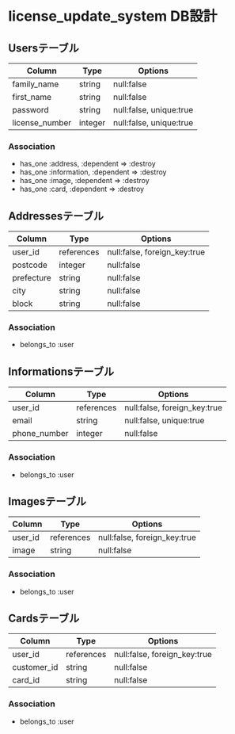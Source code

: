 # license_update_system DB設計
## Usersテーブル
|Column|Type|Options|
|------|----|-------|
|family_name|string|null:false|
|first_name|string|null:false|
|password|string|null:false, unique:true|
|license_number|integer|null:false, unique:true|
### Association
- has_one :address, :dependent => :destroy
- has_one :information, :dependent => :destroy
- has_one :image, :dependent => :destroy
- has_one :card, :dependent => :destroy

## Addressesテーブル
|Column|Type|Options|
|------|----|-------|
|user_id|references|null:false, foreign_key:true|
|postcode|integer|null:false|
|prefecture|string|null:false|
|city|string|null:false|
|block|string|null:false|
### Association
- belongs_to :user

## Informationsテーブル
|Column|Type|Options|
|------|----|-------|
|user_id|references|null:false, foreign_key:true|
|email|string|null:false, unique:true|
|phone_number|integer|null:false|
### Association
- belongs_to :user

## Imagesテーブル
|Column|Type|Options|
|------|----|-------|
|user_id|references|null:false, foreign_key:true|
|image|string|null:false|
### Association
- belongs_to :user

## Cardsテーブル
|Column|Type|Options|
|------|----|-------|
|user_id|references|null:false, foreign_key:true|
|customer_id|string|null:false|
|card_id|string|null:false|
### Association
- belongs_to :user